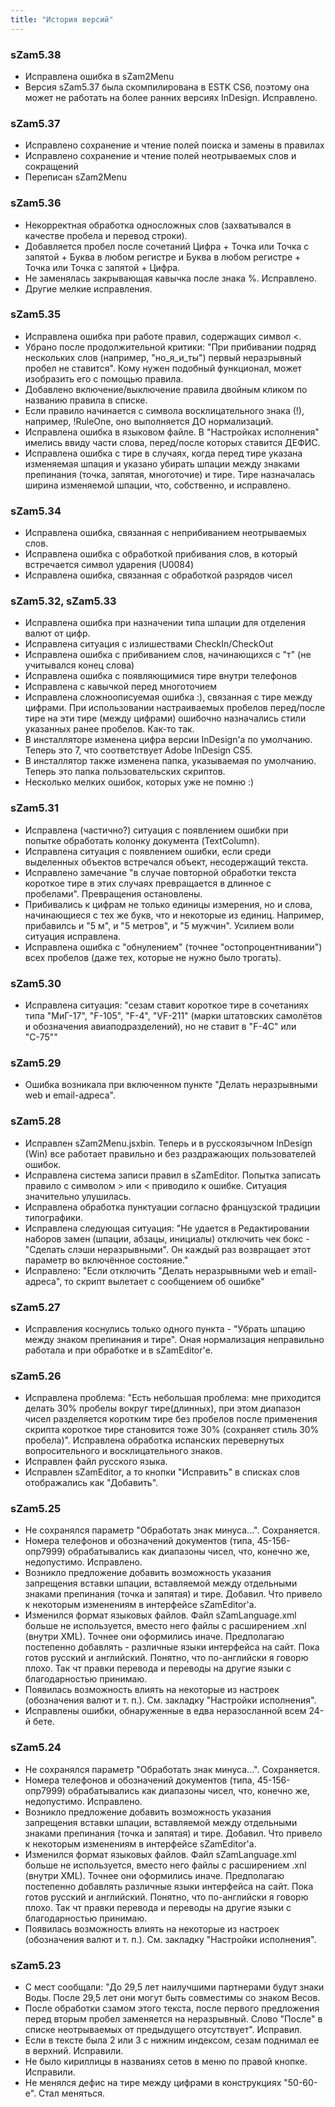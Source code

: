 ```yaml
---
title: "История версий"
---
```


### sZam5.38
- Исправлена ошибка в sZam2Menu
- Версия sZam5.37 была скомпилирована в ESTK CS6, поэтому она может не работать на более ранних версиях InDesign. Исправлено.

### sZam5.37
- Исправлено сохранение и чтение полей поиска и замены в правилах
- Исправлено сохранение и чтение полей неотрываемых слов и сокращений
- Переписан sZam2Menu

### sZam5.36
- Некорректная обработка односложных слов (захватывался в качестве пробела и перевод строки).
- Добавляется пробел после сочетаний Цифра + Точка или Точка с запятой + Буква в любом регистре и Буква в любом регистре + Точка или Точка с запятой + Цифра.
- Не заменялась закрывающая кавычка после знака %. Исправлено.
- Другие мелкие исправления.

### sZam5.35
- Исправлена ошибка при работе правил, содержащих символ <.
- Убрано после продолжительной критики: "При прибивании подряд нескольких слов (например, "но_я_и_ты") первый неразрывный пробел не ставится". Кому нужен подобный функционал, может изобразить его с помощью правила.
- Добавлено включение/выключение правила двойным кликом по названию правила в списке.
- Если правило начинается с символа восклицательного знака (!), например, !RuleOne, оно выполняется ДО нормализаций.
- Исправлена ошибка в языковом файле. В "Настройках исполнения" имелись ввиду части слова, перед/после которых ставится ДЕФИС.
- Исправлена ошибка с тире в случаях, когда перед тире указана изменяемая шпация и указано убирать шпации между знаками препинания (точка, запятая, многоточие) и тире. Тире назначалась ширина изменяемой шпации, что, собственно, и исправлено.

### sZam5.34
- Исправлена ошибка, связанная с неприбиванием неотрываемых слов.
- Исправлена ошибка с обработкой прибивания слов, в который встречается символ ударения (U0084)
- Исправлена ошибка, связанная с обработкой разрядов чисел

### sZam5.32, sZam5.33
- Исправлена ошибка при назначении типа шпации для отделения валют от цифр.
- Исправлена ситуация с излишествами CheckIn/CheckOut
- Исправлена ошибка с прибиванием слов, начинающихся с "т" (не учитывался конец слова)
- Исправлена ошибка с появляющимися тире внутри телефонов
- Исправлена с кавычкой перед многоточием
- Исправлена сложноописуемая ошибка :), связанная с тире между цифрами. При использовании настраиваемых пробелов перед/после тире на эти тире (между цифрами) ошибочно назначались стили указанных ранее пробелов. Как-то так.
- В инсталляторе изменена цифра версии InDesign'а по умолчанию. Теперь это 7, что соответствует Adobe InDesign CS5.
- В инсталлятор также изменена папка, указываемая по умолчанию. Теперь это папка пользовательских скриптов.
- Несколько мелких ошибок, которых уже не помню :)

### sZam5.31
- Исправлена (частично?) ситуация с появлением ошибки при попытке обработать колонку документа (TextColumn).
- Исправлена ситуация с появлением ошибки, если среди выделенных объектов встречался объект, несодержащий текста.
- Исправлено замечание "в случае повторной обработки текста короткое тире в этих случаях превращается в длинное с пробелами". Превращения остановлены.
- Прибивались к цифрам не только единицы измерения, но и слова, начинающиеся с тех же букв, что и некоторые из единиц. Например, прибавилсь и "5 м", и "5 метров", и "5 мужчин". Усилием воли ситуация исправлена.
- Исправлена ошибка с "обнулением" (точнее "остопроцентнивании") всех пробелов (даже тех, которые не нужно было трогать).

### sZam5.30
- Исправлена ситуация: "сезам ставит короткое тире в сочетаниях типа "МиГ-17", "F-105", "F-4", "VF-211" (марки штатовских самолётов и обозначения авиаподразделений), но не ставит в "F-4C" или "С-75""

### sZam5.29
- Ошибка возникала при включенном пункте "Делать неразрывными web и email-адреса".

### sZam5.28
- Исправлен sZam2Menu.jsxbin. Теперь и в русскоязычном InDesign (Win) все работает правильно и без раздражающих пользователей ошибок.
- Исправлена система записи правил в sZamEditor. Попытка записать правило с символом > или < приводило к ошибке. Ситуация значительно улушилась.
- Исправлена обработка пунктуации согласно французской традиции типографики.
- Исправлена следующая ситуация: "Не удается в Редактировании наборов замен (шпации, абзацы, инициалы) отключить чек бокс - "Сделать слэши неразрывными". Он каждый раз возвращает этот параметр во включённое состояние."
- Исправлено: "Если отключить "Делать неразрывными web и email-адреса", то скрипт вылетает с сообщением об ошибке"

### sZam5.27
- Исправления коснулись только одного пункта - "Убрать шпацию между знаком препинания и тире". Оная нормализация неправильно работала и при обработке и в sZamEditor'е.

### sZam5.26
- Исправлена проблема: "Есть небольшая проблема: мне приходится делать 30% пробелы вокруг тире(длинных), при этом диапазон чисел разделяется коротким тире без пробелов после применения скрипта короткое тире становится тоже 30% (сохраняет стиль 30% пробела)". Исправлена обработка испанских перевернутых вопросительного и восклицательного знаков.
- Исправлен файл русского языка.
- Исправлен sZamEditor, а то кнопки "Исправить" в списках слов отображались как "Добавить".

### sZam5.25
- Не сохранялся параметр "Обработать знак минуса...". Сохраняется.
- Номера телефонов и обозначений документов (типа, 45-156-опр7999) обрабатывались как диапазоны чисел, что, конечно же, недопустимо. Исправлено.
- Возникло предложение добавить возможность указания запрещения вставки шпации, вставляемой между отдельными знаками препинания (точка и запятая) и тире. Добавил. Что привело к некоторым изменениям в интерфейсе sZamEditor'а.
- Изменился формат языковых файлов. Файл sZamLanguage.xml больше не используется, вместо него файлы с расширением .xnl (внутри XML). Точнее они оформились иначе. Предполагаю постепенно добавлять - различные языки интерфейса на сайт. Пока готов русский и английский. Понятно, что по-английски я говорю плохо. Так чт правки перевода и переводы на другие языки с благодарностью принимаю.
- Появилась возможность влиять на некоторые из настроек (обозначения валют и т. п.). См. закладку "Настройки исполнения".
- Исправлены ошибки, обнаруженные в едва неразосланной всем 24-й бете.

### sZam5.24
- Не сохранялся параметр "Обработать знак минуса...". Сохраняется.
- Номера телефонов и обозначений документов (типа, 45-156-опр7999) обрабатывались как диапазоны чисел, что, конечно же, недопустимо. Исправлено.
- Возникло предложение добавить возможность указания запрещения вставки шпации, вставляемой между отдельными знаками препинания (точка и запятая) и тире. Добавил. Что привело к некоторым изменениям в интерфейсе sZamEditor'а.
- Изменился формат языковых файлов. Файл sZamLanguage.xml больше не используется, вместо него файлы с расширением .xnl (внутри XML). Точнее они оформились иначе. Предполагаю постепенно добавлять различные языки интерфейса на сайт. Пока готов русский и английский. Понятно, что по-английски я говорю плохо. Так чт правки перевода и переводы на другие языки с благодарностью принимаю.
- Появилась возможность влиять на некоторые из настроек (обозначения валют и т. п.). См. закладку "Настройки исполнения".

### sZam5.23
- С мест сообщали: "До 29,5 лет наилучшими партнерами будут знаки Воды. После 29,5 лет они могут быть совместимы со знаком Весов.
- После обработки сзамом этого текста, после первого предложения перед вторым пробел заменяется на неразрывный. Слово "После" в списке неотрываемых от предыдущего отсутствует". Исправил.
- Если в тексте была 2 или 3 с нижним индексом, сезам поднимал ее в верхний. Исправили.
- Не было кириллицы в названиях сетов в меню по правой кнопке. Исправили.
- Не менялся дефис на тире между цифрами в конструкциях "50-60-е". Стал меняться.